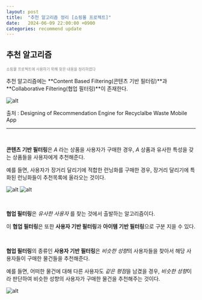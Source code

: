 ```yaml
---
layout: post
title:  "추천 알고리즘 정리 [쇼핑몰 프로젝트]"
date:   2024-06-09 22:00:00 +0900
categories: recommend update
---
```


## 추천 알고리즘

<span style="color: gray; font-size: 10px">쇼핑몰 프로젝트에 사용하기 위해 찾은 내용을 정리하였다</span>


추천 알고리즘에는 **Content Based Filtering(콘텐츠 기반 필터링)**과 **Collaborative Filtering(협업 필터링)**이 존재한다.

![alt](https://img1.daumcdn.net/thumb/R1280x0/?scode=mtistory2&fname=https%3A%2F%2Fblog.kakaocdn.net%2Fdn%2FdJEzTS%2Fbtrp96bndoU%2FPRjKhEf1k1FJdHwmpGp0HK%2Fimg.png)

출처 : Designing of Recommendation Engine for Recyclalbe Waste Mobile App

---

<br>

**콘텐츠 기반 필터링**은 *A* 라는 상품을 사용자가 구매한 경우, *A* 상품과 유사한 특성을 갖는 상품들을 사용자에게 추천해준다.

예를 들면, 사용자가 장거리 달리기에 적합한 런닝화를 구매한 경우, 장거리 달리기에 특화된 런닝화들이 추천목록에 올라오는 것이다.

![alt](https://img.gqkorea.co.kr/gq/2023/03/style_6414b4e977553.jpg)
![alt](https://img.gqkorea.co.kr/gq/2023/03/style_6414b4e7b372c.jpg)

<br>

**협업 필터링**은 *유사한 사용자* 를 찾는 것에서 출발하는 알고리즘이다.

이 **협업 필터링**은 또한 **사용자 기반 필터링**과 **아이템 기반 필터링**으로 구분 지을 수 있다.

<br>

**협업 필터링**의 종류인 **사용자 기반 필터링**은 *비슷한 성향*의 사용자들을 찾아서 해당 사용자들이 구매한 물건들을 추천해준다.

예를 들면, 어떠한 물건에 대해 다른 사용자도 *같은 평점*을 남겼을 경우, *비슷한 성향*이라 판단하여 비슷한 성향의 사용자가 구매한 물건을 추천해주는 것이다.

![alt](https://velog.velcdn.com/images/sagesrkim/post/11271216-fc97-4eed-aef5-b3b4e1b42073/image.png)
